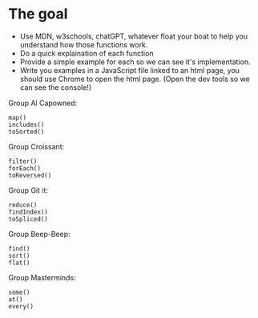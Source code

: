 # The goal

- Use MDN, w3schools, chatGPT, whatever float your boat to help you understand how those functions work.
- Do a quick explaination of each function
- Provide a simple example for each so we can see it's implementation.
- Write you examples in a JavaScript file linked to an html page, you should use Chrome to open the html page. (Open the dev tools so we can see the console!)

Group Al Capowned:

    map()
    includes()
    toSorted()

Group Croissant:

    filter()
    forEach()
    toReversed()

Group Git it:

    reduce()
    findIndex()
    toSpliced()

Group Beep-Beep:

    find()
    sort()
    flat()

Group Masterminds:

    some()
    at()
    every()
